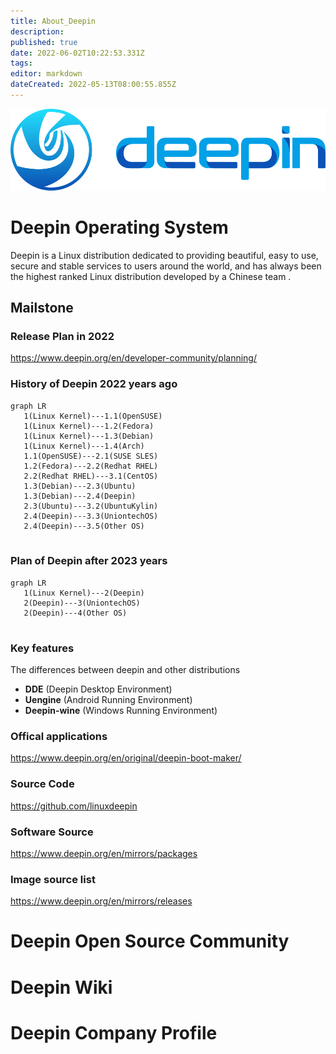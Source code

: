 ```yaml
---
title: About_Deepin
description: 
published: true
date: 2022-06-02T10:22:53.331Z
tags: 
editor: markdown
dateCreated: 2022-05-13T08:00:55.855Z
---
```



![deepin_logo.png](/图片存储/deepin_logo.png)
# Deepin Operating System
Deepin is a Linux distribution dedicated to providing beautiful, easy to use, secure and stable services to users around the world, and has always been the highest ranked Linux distribution developed by a Chinese team .
## Mailstone  
### Release Plan in 2022 
https://www.deepin.org/en/developer-community/planning/
### History of Deepin 2022 years ago

```mermaid
graph LR
   1(Linux Kernel)---1.1(OpenSUSE)
   1(Linux Kernel)---1.2(Fedora)
   1(Linux Kernel)---1.3(Debian)
   1(Linux Kernel)---1.4(Arch)
   1.1(OpenSUSE)---2.1(SUSE SLES)
   1.2(Fedora)---2.2(Redhat RHEL)
   2.2(Redhat RHEL)---3.1(CentOS)
   1.3(Debian)---2.3(Ubuntu)
   1.3(Debian)---2.4(Deepin)
   2.3(Ubuntu)---3.2(UbuntuKylin)
   2.4(Deepin)---3.3(UniontechOS)
   2.4(Deepin)---3.5(Other OS)
   
```
    
### Plan of Deepin after 2023 years 

```mermaid
graph LR
   1(Linux Kernel)---2(Deepin)
   2(Deepin)---3(UniontechOS)
   2(Deepin)---4(Other OS)
   
```

### Key features 
The differences between deepin and other distributions
- **DDE** (Deepin Desktop Environment)
- **Uengine** (Android Running Environment)
- **Deepin-wine** (Windows Running Environment)
### Offical applications
https://www.deepin.org/en/original/deepin-boot-maker/
### Source Code  
https://github.com/linuxdeepin
### Software Source  
https://www.deepin.org/en/mirrors/packages
### Image source list  
https://www.deepin.org/en/mirrors/releases

# Deepin Open Source Community
# Deepin Wiki
# Deepin Company Profile

